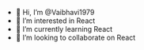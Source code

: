 - 👋 Hi, I’m @Vaibhavi1979
- 👀 I’m interested in React 
- 🌱 I’m currently learning React
- 💞️ I’m looking to collaborate on React

<!---
Vaibhavi1979/Vaibhavi1979 is a ✨ special ✨ repository because its `README.md` (this file) appears on your GitHub profile.
You can click the Preview link to take a look at your changes.
--->
